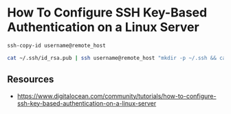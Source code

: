 
# How To Configure SSH Key-Based Authentication on a Linux Server

```bash
ssh-copy-id username@remote_host
```

```bash
cat ~/.ssh/id_rsa.pub | ssh username@remote_host "mkdir -p ~/.ssh && cat >> ~/.ssh/authorized_keys"
```


## Resources
- https://www.digitalocean.com/community/tutorials/how-to-configure-ssh-key-based-authentication-on-a-linux-server